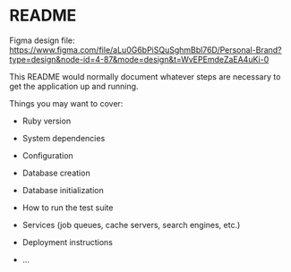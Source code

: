 # README

Figma design file: https://www.figma.com/file/aLu0G6bPiSQuSghmBbl76D/Personal-Brand?type=design&node-id=4-87&mode=design&t=WvEPEmdeZaEA4uKi-0

This README would normally document whatever steps are necessary to get the
application up and running.

Things you may want to cover:

* Ruby version

* System dependencies

* Configuration

* Database creation

* Database initialization

* How to run the test suite

* Services (job queues, cache servers, search engines, etc.)

* Deployment instructions

* ...
